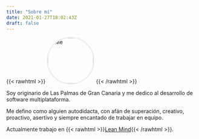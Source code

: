 ```yaml
---
title: "Sobre mí"
date: 2021-01-27T18:02:43Z
draft: false
---
```

{{< rawhtml >}}
<img src="me.png" alt="Me" title="¡Este soy yo! 😄" style="border: 3px solid #e8eef2;  border-radius: 50%; height: 120px; width: 120px;" />
{{< /rawhtml >}}

Soy originario de Las Palmas de Gran Canaria y me dedico al desarrollo de software multiplataforma.

Me defino como alguien autodidacta, con afán de superación, creativo, proactivo, asertivo y siempre encantado de trabajar en equipo.

Actualmente trabajo en {{< rawhtml >}}<a href="https://leanmind.es/es/" target="_blank">Lean Mind</a>{{< /rawhtml >}}.